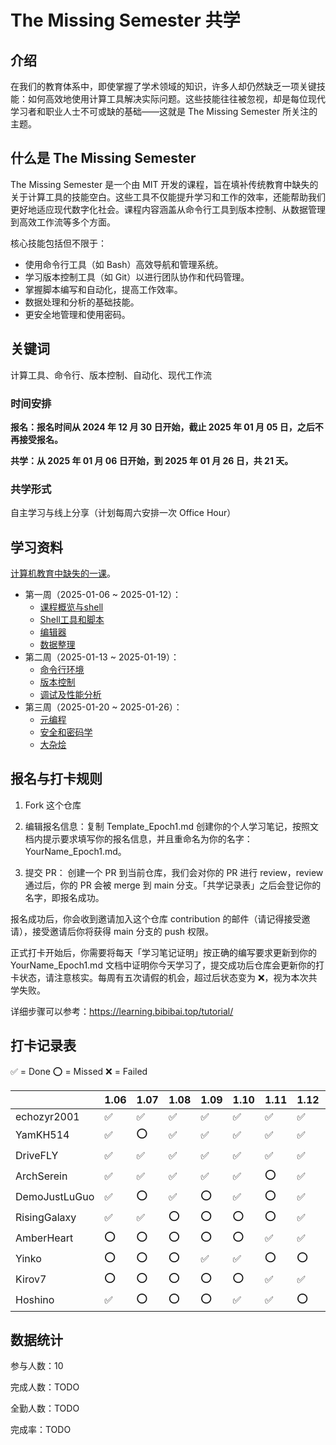 # The Missing Semester 共学

## 介绍

在我们的教育体系中，即使掌握了学术领域的知识，许多人却仍然缺乏一项关键技能：如何高效地使用计算工具解决实际问题。这些技能往往被忽视，却是每位现代学习者和职业人士不可或缺的基础——这就是 The Missing Semester 所关注的主题。

## 什么是 The Missing Semester

The Missing Semester 是一个由 MIT 开发的课程，旨在填补传统教育中缺失的关于计算工具的技能空白。这些工具不仅能提升学习和工作的效率，还能帮助我们更好地适应现代数字化社会。课程内容涵盖从命令行工具到版本控制、从数据管理到高效工作流等多个方面。

核心技能包括但不限于：
  * 使用命令行工具（如 Bash）高效导航和管理系统。
  * 学习版本控制工具（如 Git）以进行团队协作和代码管理。
  * 掌握脚本编写和自动化，提高工作效率。
  * 数据处理和分析的基础技能。
  * 更安全地管理和使用密码。

## 关键词

计算工具、命令行、版本控制、自动化、现代工作流

### 时间安排

**报名：报名时间从 2024 年 12 月 30 日开始，截止 2025 年 01 月 05 日，之后不再接受报名。**

**共学：从 2025 年 01 月 06 日开始，到 2025 年 01 月 26 日，共 21 天。**

### 共学形式

自主学习与线上分享（计划每周六安排一次 Office Hour）

## 学习资料

[计算机教育中缺失的一课](https://missing-semester-cn.github.io/)。

* 第一周（2025-01-06 ~ 2025-01-12）：
	* [课程概览与shell](https://missing-semester-cn.github.io/2020/course-shell/)
	* [Shell工具和脚本](https://missing-semester-cn.github.io/2020/shell-tools/)
	* [编辑器](https://missing-semester-cn.github.io/2020/editors/)
	* [数据整理](https://missing-semester-cn.github.io/2020/data-wrangling/)
* 第二周（2025-01-13 ~ 2025-01-19）：
	* [命令行环境](https://missing-semester-cn.github.io/2020/command-line/)
	* [版本控制](https://missing-semester-cn.github.io/2020/version-control/)
	* [调试及性能分析](https://missing-semester-cn.github.io/2020/debugging-profiling/)
* 第三周（2025-01-20 ~ 2025-01-26）：
	* [元编程](https://missing-semester-cn.github.io/2020/metaprogramming/)
	* [安全和密码学](https://missing-semester-cn.github.io/2020/security/)
	* [大杂烩](https://missing-semester-cn.github.io/2020/potpourri/)

## 报名与打卡规则

1. Fork 这个仓库

2. 编辑报名信息：复制 Template_Epoch1.md 创建你的个人学习笔记，按照文档内提示要求填写你的报名信息，并且重命名为你的名字：YourName_Epoch1.md。

3. 提交 PR：
  创建一个 PR 到当前仓库，我们会对你的 PR 进行 review，review 通过后，你的 PR 会被 merge 到 main 分支。「共学记录表」之后会登记你的名字，即报名成功。

报名成功后，你会收到邀请加入这个仓库 contribution 的邮件（请记得接受邀请），接受邀请后你将获得 main 分支的 push 权限。

正式打卡开始后，你需要将每天「学习笔记证明」按正确的编写要求更新到你的 YourName_Epoch1.md 文档中证明你今天学习了，提交成功后仓库会更新你的打卡状态，请注意核实。每周有五次请假的机会，超过后状态变为 ❌，视为本次共学失败。

详细步骤可以参考：https://learning.bibibai.top/tutorial/

## 打卡记录表

✅ = Done ⭕️ = Missed ❌ = Failed

<!-- START_COMMIT_TABLE -->
|  | 1.06 | 1.07 | 1.08 | 1.09 | 1.10 | 1.11 | 1.12 | 1.13 | 1.14 | 1.15 | 1.16 | 1.17 | 1.18 | 1.19 | 1.20 | 1.21 | 1.22 | 1.23 | 1.24 | 1.25 | 1.26 |
| ------------- | ---- | ---- | ---- | ---- | ---- | ---- | ---- | ---- | ---- | ---- | ---- | ---- | ---- | ---- | ---- | ---- | ---- | ---- | ---- | ---- | ---- |
| echozyr2001 | ✅ | ✅ | ✅ | ✅ | ✅ | ✅ | ✅ | ✅ | ✅ | ✅ | ✅ | ✅ | ✅ | ✅ |   | | | | | | |
| YamKH514 | ✅ | ⭕️ | ✅ | ✅ | ✅ | ✅ | ✅ | ✅ | ⭕️ | ✅ | ✅ | ✅ | ✅ | ✅ |   | | | | | | |
| DriveFLY | ✅ | ✅ | ✅ | ✅ | ✅ | ✅ | ✅ | ✅ | ✅ | ✅ | ⭕️ | ⭕️ | ⭕️ | ✅ |   | | | | | | |
| ArchSerein | ✅ | ✅ | ✅ | ✅ | ✅ | ⭕️ | ✅ | ✅ | ✅ | ✅ | ✅ | ✅ | ⭕️ | ✅ |   | | | | | | |
| DemoJustLuGuo | ✅ | ⭕️ | ✅ | ⭕️ | ✅ | ⭕️ | ✅ | ✅ | ✅ | ✅ | ✅ | ⭕️ | ✅ | ✅ |   | | | | | | |
| RisingGalaxy | ✅ | ✅ | ⭕️ | ⭕️ | ⭕️ | ⭕️ | ✅ | ⭕️ | ⭕️ | ⭕️ | ⭕️ | ✅ | ⭕️ | ❌ | | | | | | | |
| AmberHeart | ⭕️ | ⭕️ | ⭕️ | ⭕️ | ⭕️ | ✅ | ✅ | ✅ | ⭕️ | ✅ | ✅ | ✅ | ✅ | ✅ | ✅ | | | | | | |
| Yinko | ⭕️ | ⭕️ | ⭕️ | ✅ | ✅ | ⭕️ | ⭕️ | ✅ | ⭕️ | ⭕️ | ✅ | ⭕️ | ⭕️ | ⭕️ |   | | | | | | |
| Kirov7 | ⭕️ | ⭕️ | ⭕️ | ⭕️ | ⭕️ | ✅ | ✅ | ⭕️ | ⭕️ | ⭕️ | ⭕️ | ⭕️ | ✅ | ✅ |   | | | | | | |
| Hoshino | ✅ | ⭕️ | ⭕️ | ⭕️ | ✅ | ✅ | ⭕️ | ⭕️ | ⭕️ | ⭕️ | ✅ | ⭕️ | ✅ | ⭕️ |   | | | | | | |
<!-- END_COMMIT_TABLE -->

## 数据统计

参与人数：10

完成人数：TODO

全勤人数：TODO

完成率：TODO
